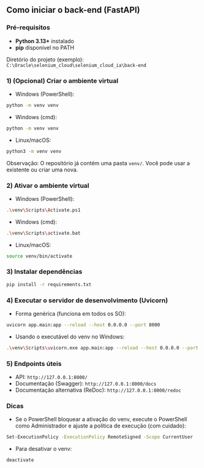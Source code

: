 ## Como iniciar o back-end (FastAPI)

### Pré-requisitos
- **Python 3.13+** instalado
- **pip** disponível no PATH

Diretório do projeto (exemplo): `C:\Oracle\selenium_cloud\selenium_cloud_ia\back-end`

### 1) (Opcional) Criar o ambiente virtual
- Windows (PowerShell):
```bash
python -m venv venv
```
- Windows (cmd):
```bash
python -m venv venv
```
- Linux/macOS:
```bash
python3 -m venv venv
```

Observação: O repositório já contém uma pasta `venv/`. Você pode usar a existente ou criar uma nova.

### 2) Ativar o ambiente virtual
- Windows (PowerShell):
```bash
.\venv\Scripts\Activate.ps1
```
- Windows (cmd):
```bash
.\venv\Scripts\activate.bat
```
- Linux/macOS:
```bash
source venv/bin/activate
```

### 3) Instalar dependências
```bash
pip install -r requirements.txt
```

### 4) Executar o servidor de desenvolvimento (Uvicorn)
- Forma genérica (funciona em todos os SO):
```bash
uvicorn app.main:app --reload --host 0.0.0.0 --port 8000
```
- Usando o executável do venv no Windows:
```bash
.\venv\Scripts\uvicorn.exe app.main:app --reload --host 0.0.0.0 --port 8000
```

### 5) Endpoints úteis
- API: `http://127.0.0.1:8000/`
- Documentação (Swagger): `http://127.0.0.1:8000/docs`
- Documentação alternativa (ReDoc): `http://127.0.0.1:8000/redoc`

### Dicas
- Se o PowerShell bloquear a ativação do venv, execute o PowerShell como Administrador e ajuste a política de execução (com cuidado):
```bash
Set-ExecutionPolicy -ExecutionPolicy RemoteSigned -Scope CurrentUser
```
- Para desativar o venv:
```bash
deactivate
```

